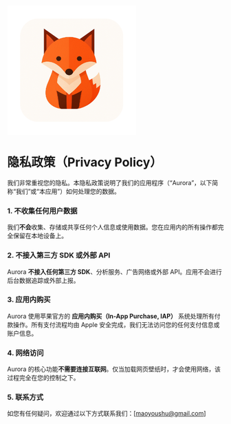 <img src="../img/icon.png" alt="Icon" width="300">

# 隐私政策（Privacy Policy）

我们非常重视您的隐私。本隐私政策说明了我们的应用程序（“Aurora”，以下简称“我们”或“本应用”）如何处理您的数据。

### 1. 不收集任何用户数据
我们**不会**收集、存储或共享任何个人信息或使用数据。您在应用内的所有操作都完全保留在本地设备上。

### 2. 不接入第三方 SDK 或外部 API
Aurora **不接入任何第三方 SDK**、分析服务、广告网络或外部 API。应用不会进行后台数据追踪或外部上报。

### 3. 应用内购买
Aurora 使用苹果官方的 **应用内购买（In-App Purchase, IAP）** 系统处理所有付款操作。所有支付流程均由 Apple 安全完成，我们无法访问您的任何支付信息或账户信息。

### 4. 网络访问
Aurora 的核心功能**不需要连接互联网**。仅当加载网页壁纸时，才会使用网络，该过程完全在您的控制之下。

### 5. 联系方式
如您有任何疑问，欢迎通过以下方式联系我们：\[maoyoushu@gmail.com]


